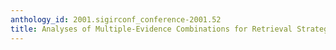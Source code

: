 ```yaml
---
anthology_id: 2001.sigirconf_conference-2001.52
title: Analyses of Multiple-Evidence Combinations for Retrieval Strategies
---
```

